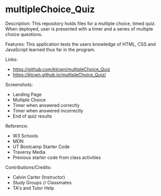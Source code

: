 # multipleChoice_Quiz

Description:
This repository holds files for a multiple choice, timed quiz. When deployed, user is presented with a timer and a series of multiple choice questions.

Features:
This application tests the users knowledge of HTML, CSS and JavaScript learned thus far in the program.

Links:

- https://github.com/ktcwn/multipleChoice_Quiz
- https://ktcwn.github.io/multipleChoice_Quiz/

Screenshots:

- Landing Page
- Multiple Choice
- Timer when answered correctly
- Timer when answered incorrectly
- End of quiz results

Reference:

- W3 Schools
- MDN
- UT Bootcamp Starter Code
- Traversy Media
- Previous starter code from class activities

Contributions/Credits:

- Calvin Carter (Instructor)
- Study Groups // Classmates
- TA's and Tutor Help
